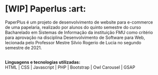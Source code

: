 <h1>[WIP] Paperlus :art:</h1> 
<p>PaperPlus é um projeto de desenvolvimento de website para e-commerce de uma papelaria, realizado por alunos do quinto semestre do curso Bacharelado em Sistemas de Informação da instituição FMU como critério para aprovação na disciplina Desenvolvimento de Software para Web, lecionada pelo Professor Mestre Silvio Rogerio de Lucia no segundo semestre de 2021.</p>
<br>
<span><b>Linguagens e tecnologias utilizadas:</b></span><br>
HTML | CSS | Javascript | PHP | Bootstrap | Owl Carousel | GSAP
